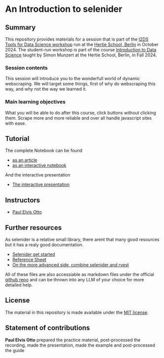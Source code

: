 # An Introduction to selenider

## Summary

This repository provides materials for a session that is part of the [I2DS Tools for Data Science workshop](https://github.com/intro-to-data-science-24-workshop) run at the [Hertie School, Berlin](https://www.hertie-school.org/en/) in October 2024. The student-run workshop is part of the course [Introduction to Data Science](https://github.com/intro-to-data-science-24) taught by Simon Munzert at the Hertie School, Berlin, in Fall 2024.

### Session contents

This session will introduce you to the wonderfull world of dynamic webscraping. We will target some things, first of why do webscraping this way, and why not the way we learned it.

### Main learning objectives

What you will be able to do after this course, click buttons without clicking them. Scrape more and more reliable and over all handle javascript sites with ease.


## Tutorial

The complete Notebook can be found

- [as an article](https://html-preview.github.io/?url=https://github.com/intro-to-data-science-24-workshop/03-otto/blob/main/newnotebook/_manuscript/index.html)
- [as an interactive notebook](https://html-preview.github.io/?url=https://raw.githubusercontent.com/intro-to-data-science-24-workshop/03-otto/main/newnotebook/_manuscript/index-preview.html)


And the interactive presentation

- [The interactive presentation](https://html-preview.github.io/?url=https://github.com/intro-to-data-science-24-workshop/03-otto/blob/main/presentation.html#/1/2)

## Instructors

- [Paul Elvis Otto](https://paul-elvis.tech)

## Further resources
As selenider is a relative small library, there arent that many good resources but it has a realy good documentation.
 
- [Selenider get started](https://ashbythorpe.github.io/selenider/articles/selenider.html) 
- [Reference Sheet](https://ashbythorpe.github.io/selenider/reference/index.html)
- [On the more advanced side, combine selenider and rvest](https://ashbythorpe.github.io/selenider/articles/with-rvest.html)

All of these files are also accessiable as markdown files under the official [github repo](https://github.com/ashbythorpe/selenider/) and can be thrown into any LLM of your choice for more detailed help.



## License

The material in this repository is made available under the [MIT license](http://opensource.org/licenses/mit-license.php). 

## Statement of contributions

**Paul Elvis Otto** prepared the practice material, post-processed the recording, made the presentation, made the example and post-processed the guide


